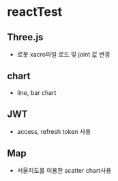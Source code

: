 # reactTest
## Three.js
- 로봇 xacro파일 로드 및 joint 값 변경
## chart 
- line, bar chart
## JWT
- access, refresh token 사용
## Map
- 서울지도를 이용한 scatter chart사용
